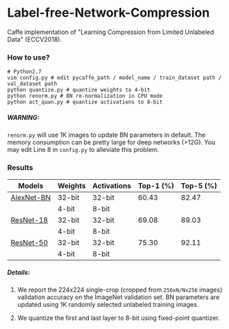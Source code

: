 # Label-free-Network-Compression
Caffe implementation of "Learning Compression from Limited Unlabeled Data" (ECCV2018).

### How to use?
```shell
# Python2.7
vim config.py # edit pycaffe_path / model_name / train_dataset path / val_dataset path
python quantize.py # quantize weights to 4-bit
python renorm.py # BN re-normalization in CPU mode
python act_quan.py # quantize activations to 8-bit
```

##### WARNING:

`renorm.py` will use 1K images to update BN parameters in default. The memory consumption can be pretty large for deep networks (>12G).
You may edit Line 8 in `config.py` to alleviate this problem.

### Results
| Models | Weights | Activations | Top-1 (%) | Top-5 (%) 
| ------ | -----| ------ | ---------- | -----------
| [AlexNet-BN](https://github.com/HolmesShuan/AlexNet-BN-Caffemodel-on-ImageNet) | 32-bit | 32-bit | 60.43 | 82.47
| |  4-bit | 8-bit
| [ResNet-18](https://github.com/HolmesShuan/ResNet-18-Caffemodel-on-ImageNet) | 32-bit | 32-bit | 69.08 | 89.03
| |  4-bit | 8-bit
| [ResNet-50](https://github.com/KaimingHe/deep-residual-networks) | 32-bit | 32-bit | 75.30 | 92.11
| |  4-bit | 8-bit

##### Details: 

1. We report the 224x224 single-crop (cropped from `256xN/Nx256` images) validation accuracy on the ImageNet validation set. BN parameters are updated using 1K randomly selected unlabeled training images.

2. We quantize the first and last layer to 8-bit using fixed-point quantizer.
